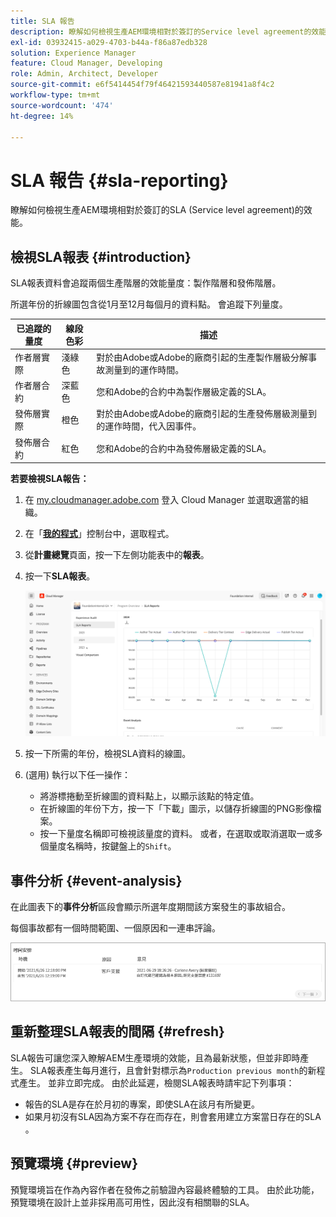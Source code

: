 ```yaml
---
title: SLA 報告
description: 瞭解如何檢視生產AEM環境相對於簽訂的Service level agreement的效能。
exl-id: 03932415-a029-4703-b44a-f86a87edb328
solution: Experience Manager
feature: Cloud Manager, Developing
role: Admin, Architect, Developer
source-git-commit: e6f5414454f79f46421593440587e81941a8f4c2
workflow-type: tm+mt
source-wordcount: '474'
ht-degree: 14%

---
```



# SLA 報告 {#sla-reporting}

瞭解如何檢視生產AEM環境相對於簽訂的SLA (Service level agreement)的效能。

## 檢視SLA報表 {#introduction}

SLA報表資料會追蹤兩個生產階層的效能量度：製作階層和發佈階層。

所選年份的折線圖包含從1月至12月每個月的資料點。 會追蹤下列量度。

| 已追蹤的量度 | 線段色彩 | 描述 |
| --- | --- | --- |
| 作者層實際 | 淺綠色 | 對於由Adobe或Adobe的廠商引起的生產製作層級分解事故測量到的運作時間。 |
| 作者層合約 | 深藍色 | 您和Adobe的合約中為製作層級定義的SLA。 |
| 發佈層實際 | 橙色 | 對於由Adobe或Adobe的廠商引起的生產發佈層級測量到的運作時間，代入因事件。 |
| 發佈層合約 | 紅色 | 您和Adobe的合約中為發佈層級定義的SLA。 |

**若要檢視SLA報告：**

1. 在 [my.cloudmanager.adobe.com](https://my.cloudmanager.adobe.com/) 登入 Cloud Manager 並選取適當的組織。

1. 在「**[我的程式](/help/implementing/cloud-manager/navigation.md#my-programs)**」控制台中，選取程式。

1. 從&#x200B;**計畫總覽**&#x200B;頁面，按一下左側功能表中的&#x200B;**報表**。

1. 按一下&#x200B;**SLA報表**。

   ![SLA報表折線圖](/help/implementing/cloud-manager/assets/cm-sla-report2.png)

1. 按一下所需的年份，檢視SLA資料的線圖。

1. (選用) 執行以下任一操作：

   * 將游標捲動至折線圖的資料點上，以顯示該點的特定值。
   * 在折線圖的年份下方，按一下「下載」圖示，以儲存折線圖的PNG影像檔案。
   * 按一下量度名稱即可檢視該量度的資料。 或者，在選取或取消選取一或多個量度名稱時，按鍵盤上的`Shift`。

## 事件分析 {#event-analysis}

在此圖表下的&#x200B;**事件分析**&#x200B;區段會顯示所選年度期間該方案發生的事故組合。

每個事故都有一個時間範圍、一個原因和一連串評論。

![事件分析範例](assets/sla-reporting-c.png)

## 重新整理SLA報表的間隔 {#refresh}

SLA報告可讓您深入瞭解AEM生產環境的效能，且為最新狀態，但並非即時產生。 SLA報表產生每月進行，且會針對標示為`Production previous month`的新程式產生。 並非立即完成。 由於此延遲，檢閱SLA報表時請牢記下列事項：

* 報告的SLA是存在於月初的專案，即使SLA在該月有所變更。
* 如果月初沒有SLA因為方案不存在而存在，則會套用建立方案當日存在的SLA 。

## 預覽環境 {#preview}

預覽環境旨在作為內容作者在發佈之前驗證內容最終體驗的工具。 由於此功能，預覽環境在設計上並非採用高可用性，因此沒有相關聯的SLA。

